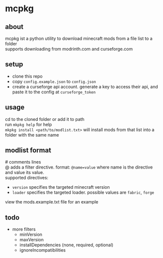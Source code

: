 # mcpkg

## about
mcpkg ist a python utility to download minecraft mods from a file list to a folder  
supports downloading from modrinth.com and curseforge.com

## setup
* clone this repo  
* copy `config.example.json` to `config.json`
* create a curseforge api account. generate a key to access their api, and paste it to the config at `curseforge_token`

## usage
cd to the cloned folder or add it to path  
run `mkpkg help` for help  
`mkpkg install <path/to/modlist.txt>` will install mods from that list into a folder with the same name

## modlist format

\# comments lines  
@ adds a filter directive. format: `@name=value` where name is the directive and value its value.  
supported directives:
* `version` specifies the targeted minecraft version
* `loader` specifies the targeted loader. possible values are `fabric`, `forge`

view the mods.example.txt file for an example

## todo
* more filters
  * minVersion
  * maxVersion
  * installDependencies (none, required, optional)
  * ignoreIncompatibilities